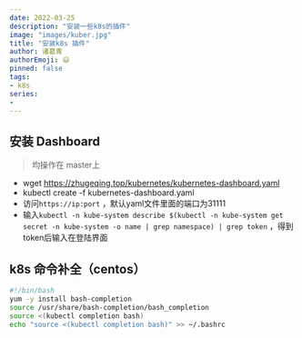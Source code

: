 ```yaml
---
date: 2022-03-25
description: "安装一些k8s的插件"
image: "images/kuber.jpg"
title: "安装k8s 插件"
author: 诸葛青
authorEmoji: 😃
pinned: false
tags:
- k8s
series:
- 
---
```


## 安装 Dashboard
> 均操作在 master上
* wget https://zhugeqing.top/kubernetes/kubernetes-dashboard.yaml
* kubectl create -f kubernetes-dashboard.yaml 
* 访问`https://ip:port` ，默认yaml文件里面的端口为31111
* 输入`kubectl -n kube-system describe $(kubectl -n kube-system get secret -n kube-system -o name | grep namespace) | grep token` ，得到token后输入在登陆界面

## k8s 命令补全（centos）
```sh:bash-completion.sh
#!/bin/bash
yum -y install bash-completion
source /usr/share/bash-completion/bash_completion
source <(kubectl completion bash)
echo "source <(kubectl completion bash)" >> ~/.bashrc
```